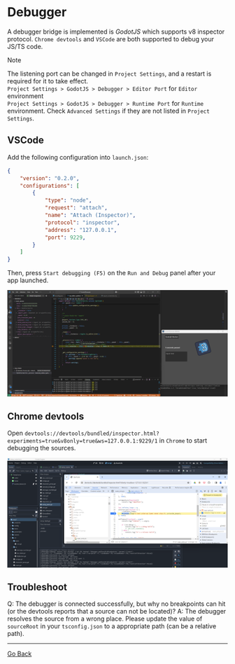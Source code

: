 
# Debugger

A debugger bridge is implemented is *GodotJS* which supports v8 inspector protocol. `Chrome devtools` and `VSCode` are both supported to debug your JS/TS code.

> [!NOTE] 
> The listening port can be changed in `Project Settings`, and a restart is required for it to take effect.  
> `Project Settings > GodotJS > Debugger > Editor Port` for `Editor` environment  
> `Project Settings > GodotJS > Debugger > Runtime Port` for `Runtime` environment.
> Check `Advanced Settings` if they are not listed in `Project Settings`.

## VSCode

Add the following configuration into `launch.json`:

```json
{
    "version": "0.2.0",
    "configurations": [
        {
            "type": "node",
            "request": "attach",
            "name": "Attach (Inspector)",
            "protocol": "inspector",
            "address": "127.0.0.1", 
            "port": 9229,
        }
    ]
}
```

Then, press `Start debugging (F5)` on the `Run and Debug` panel after your app launched. 

![vscode_debug](./assets/vscode_debugger.png)

## Chrome devtools

Open `devtools://devtools/bundled/inspector.html?experiments=true&v8only=true&ws=127.0.0.1:9229/1` in `Chrome` to start debugging the sources.

![20240319122550.png](./assets/20240319122550.png)

## Troubleshoot

Q: The debugger is connected successfully, but why no breakpoints can hit (or the devtools reports that a source can not be located)?
A: The debugger resolves the source from a wrong place. Please update the value of `sourceRoot` in your `tsconfig.json` to a appropriate path (can be a relative path).

---

[Go Back](../README.md)

